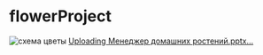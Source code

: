 # flowerProject
![схема цветы](https://github.com/koalmsk/flowerProject/assets/104090753/5e456e77-2dac-4f2d-a7d7-99ec19d98c34)
[Uploading Менеджер домашних ростений.pptx…]()
